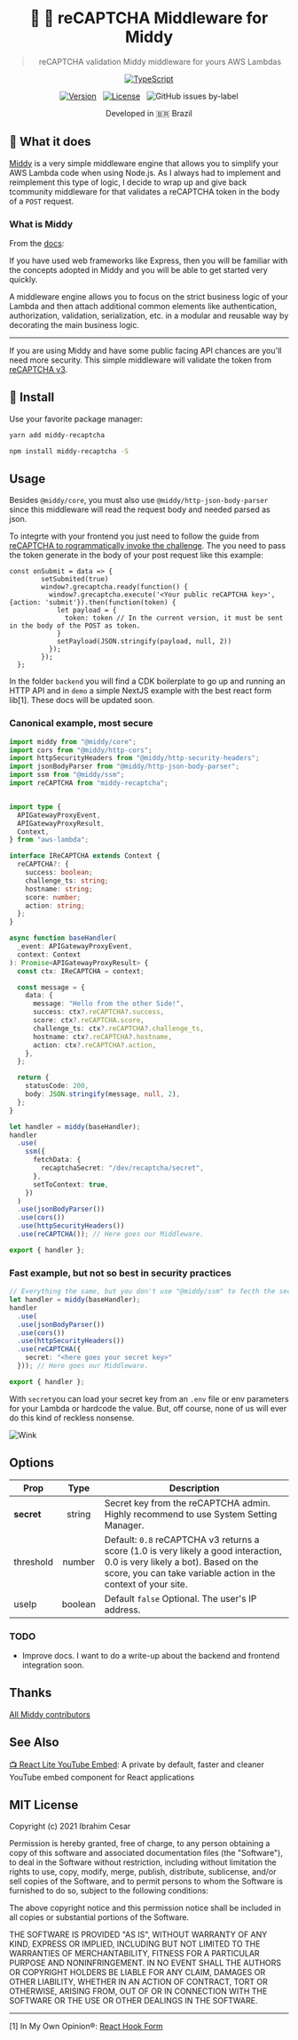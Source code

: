  <div align="center">
 
  <h1>🛵 🔐  reCAPTCHA Middleware for Middy</h1>
  <blockquote>reCAPTCHA validation Middy middleware for yours AWS Lambdas</blockquote>

  [![TypeScript](https://badges.frapsoft.com/typescript/code/typescript.svg?v=101)](https://github.com/ellerbrock/typescript-badges/)
  
[![Version](https://img.shields.io/npm/v/middy-recaptcha?label=latest%20version)](https://www.npmjs.com/package/middy-recaptcha
)&nbsp; &nbsp;[![License](https://badgen.net/github/license/ibrahimcesar/middy-recaptcha)](./LICENSE)&nbsp; &nbsp;![GitHub issues by-label](https://img.shields.io/github/issues/ibrahimcesar/middy-recaptcha/bug)

<p>Developed in 🇧🇷 <span role="img" aria-label="Flag for Brazil">Brazil</p>

</div>

## 🛵 What it does

[Middy](https://middy.js.org/) is a very simple middleware engine that allows you to simplify your AWS Lambda code when using Node.js. As I always had to implement and reimplement this type of logic, I decide to wrap up and give back tcommunity middleware for that validates a reCAPTCHA token in the body of a `POST` request.

### What is Middy

From the [docs]((https://github.com/middyjs/middy#what-is-middy)):



If you have used web frameworks like Express, then you will be familiar with the concepts adopted in Middy and you will be able to get started very quickly.

A middleware engine allows you to focus on the strict business logic of your Lambda and then attach additional common elements like authentication, authorization, validation, serialization, etc. in a modular and reusable way by decorating the main business logic.

------

If you are using Middy and have some public facing API chances are you'll need more security. This simple middleware will validate the token from [reCAPTCHA v3](https://developers.google.com/recaptcha/docs/v3).

## 🚀 Install

Use your favorite package manager:

```bash
yarn add middy-recaptcha
```

```bash
npm install middy-recaptcha -S
```

## Usage

Besides `@middy/core`, you must also use `@middy/http-json-body-parser` since this middleware will read the request body and needed parsed as json.


To integrte with your frontend you just need to follow the guide from [reCAPTCHA to rogrammatically invoke the challenge](https://developers.google.com/recaptcha/docs/v3#programmatically_invoke_the_challenge). The you need to pass the token generate in the body of your post request like this example:

```tsx
const onSubmit = data => {
        setSubmited(true)
        window?.grecaptcha.ready(function() {
          window?.grecaptcha.execute('<Your public reCAPTCHA key>', {action: 'submit'}).then(function(token) {
            let payload = {
              token: token // In the current version, it must be sent in the body of the POST as token.
            }
            setPayload(JSON.stringify(payload, null, 2))
          });
        });
  };
```
In the folder `backend` you will find a CDK boilerplate to go up and running an HTTP API and in `demo` a simple NextJS example with the best react form lib[1]. These docs will be updated soon.

### Canonical example, most secure

```ts
import middy from "@middy/core";
import cors from "@middy/http-cors";
import httpSecurityHeaders from "@middy/http-security-headers";
import jsonBodyParser from "@middy/http-json-body-parser";
import ssm from "@middy/ssm";
import reCAPTCHA from "middy-recaptcha";


import type {
  APIGatewayProxyEvent,
  APIGatewayProxyResult,
  Context,
} from "aws-lambda";

interface IReCAPTCHA extends Context {
  reCAPTCHA?: {
    success: boolean;
    challenge_ts: string;
    hostname: string;
    score: number;
    action: string;
  };
}

async function baseHandler(
  _event: APIGatewayProxyEvent,
  context: Context
): Promise<APIGatewayProxyResult> {
  const ctx: IReCAPTCHA = context;

  const message = {
    data: {
      message: "Hello from the other Side!",
      success: ctx?.reCAPTCHA?.success,
      score: ctx?.reCAPTCHA.score,
      challenge_ts: ctx?.reCAPTCHA?.challenge_ts,
      hostname: ctx?.reCAPTCHA?.hostname,
      action: ctx?.reCAPTCHA?.action,
    },
  };

  return {
    statusCode: 200,
    body: JSON.stringify(message, null, 2),
  };
}

let handler = middy(baseHandler);
handler
  .use(
    ssm({
      fetchData: {
        recaptchaSecret: "/dev/recaptcha/secret",
      },
      setToContext: true,
    })
  )
  .use(jsonBodyParser())
  .use(cors())
  .use(httpSecurityHeaders())
  .use(reCAPTCHA()); // Here goes our Middleware. 

export { handler };
```
### Fast example, but not so best in security practices

```ts
// Everything the same, but you don't use "@middy/ssm" to fecth the secret key to validate in the backend your webapp, so it will need to pass the value as string as 'secret'. 
let handler = middy(baseHandler);
handler
  .use(
  .use(jsonBodyParser())
  .use(cors())
  .use(httpSecurityHeaders())
  .use(reCAPTCHA({
    secret: "<here goes your secret key>"
  })); // Here goes our Middleware.

export { handler };
```

With `secret`you can load your secret key from an `.env` file or env parameters for your Lambda or hardcode the value. But, off course, none of us will ever do this kind of reckless nonsense.

![Wink](https://media.giphy.com/media/6ra84Uso2hoir3YCgb/giphy.gif)

## Options

| Prop   |      Type      |  Description |
|----------|:--------:|------------|
| **secret** | string | Secret key from the reCAPTCHA admin. Highly recommend to use System Setting Manager.|
| threshold | number | Default: `0.8`  reCAPTCHA v3 returns a score (1.0 is very likely a good interaction, 0.0 is very likely a bot). Based on the score, you can take variable action in the context of your site.  |
| useIp | boolean |    Default `false` Optional. The user's IP address. |

### TODO
- Improve docs. I want to do a write-up about the backend and frontend integration soon.

## Thanks

[All Middy contributors](https://github.com/middyjs/middy/graphs/contributors)

## See Also

[📺  React Lite YouTube Embed](https://github.com/ibrahimcesar/react-lite-youtube-embed/): A private by default, faster and cleaner YouTube embed component for React applications


## MIT License

Copyright (c) 2021 Ibrahim Cesar

Permission is hereby granted, free of charge, to any person obtaining a copy
of this software and associated documentation files (the "Software"), to deal
in the Software without restriction, including without limitation the rights
to use, copy, modify, merge, publish, distribute, sublicense, and/or sell
copies of the Software, and to permit persons to whom the Software is
furnished to do so, subject to the following conditions:

The above copyright notice and this permission notice shall be included in all
copies or substantial portions of the Software.

THE SOFTWARE IS PROVIDED "AS IS", WITHOUT WARRANTY OF ANY KIND, EXPRESS OR
IMPLIED, INCLUDING BUT NOT LIMITED TO THE WARRANTIES OF MERCHANTABILITY,
FITNESS FOR A PARTICULAR PURPOSE AND NONINFRINGEMENT. IN NO EVENT SHALL THE
AUTHORS OR COPYRIGHT HOLDERS BE LIABLE FOR ANY CLAIM, DAMAGES OR OTHER
LIABILITY, WHETHER IN AN ACTION OF CONTRACT, TORT OR OTHERWISE, ARISING FROM,
OUT OF OR IN CONNECTION WITH THE SOFTWARE OR THE USE OR OTHER DEALINGS IN THE
SOFTWARE.

-------

[1] In My Own Opinion®: [React Hook Form](https://react-hook-form.com/)
